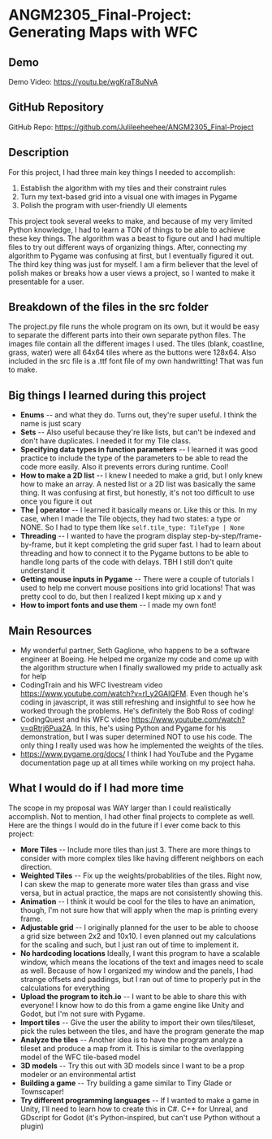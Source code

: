 # ANGM2305_Final-Project: Generating Maps with WFC

## Demo
Demo Video: <https://youtu.be/wgKraT8uNvA>

## GitHub Repository
GitHub Repo: <https://github.com/Julileeheehee/ANGM2305_Final-Project>

## Description
For this project, I had three main key things I needed to accomplish:
1. Establish the algorithm with my tiles and their constraint rules
2. Turn my text-based grid into a visual one with images in Pygame
3. Polish the program with user-friendly UI elements

This project took several weeks to make, and because of my very limited Python knowledge, I had to learn a TON of things to be able to achieve these key things. The algorithm was a beast to figure out and I had multiple files to try out different ways of organizing things. After, connecting my algorithm to Pygame was confusing at first, but I eventually figured it out. The third key thing was just for myself. I am a firm believer that the level of polish makes or breaks how a user views a project, so I wanted to make it presentable for a user.

## Breakdown of the files in the src folder
The project.py file runs the whole program on its own, but it would be easy to separate the different parts into their own separate python files. The images file contain all the different images I used. The tiles (blank, coastline, grass, water) were all 64x64 tiles where as the buttons were 128x64. Also included in the src file is a .ttf font file of my own handwritting! That was fun to make.

## Big things I learned during this project
- **Enums** -- and what they do. Turns out, they're super useful. I think the name is just scary
- **Sets** -- Also useful because they're like lists, but can't be indexed and don't have duplicates. I needed it for my Tile class.
- **Specifying data types in function parameters** -- I learned it was good practice to include the type of the parameters to be able to read the code more easily. Also it prevents errors during runtime. Cool!
- **How to make a 2D list** -- I knew I needed to make a grid, but I only knew how to make an array. A nested list or a 2D list was basically the same thing. It was confusing at first, but honestly, it's not too difficult to use once you figure it out
- **The | operator** -- I learned it basically means or. Like this or this. In my case, when I made the Tile objects, they had two states: a type or NONE. So I had to type them like `self.tile_type: TileType | None`
- **Threading** -- I wanted to have the program display step-by-step/frame-by-frame, but it kept completing the grid super fast. I had to learn about threading and how to connect it to the Pygame buttons to be able to handle long parts of the code with delays. TBH I still don't quite understand it
- **Getting mouse inputs in Pygame** -- There were a couple of tutorials I used to help me convert mouse positions into grid locations! That was pretty cool to do, but then I realized I kept mixing up x and y
- **How to import fonts and use them** -- I made my own font!

## Main Resources
- My wonderful partner, Seth Gaglione, who happens to be a software engineer at Boeing. He helped me organize my code and come up with the algorithm structure when I finally swallowed my pride to actually ask for help
- CodingTrain and his WFC livestream video <https://www.youtube.com/watch?v=rI_y2GAlQFM>. Even though he's coding in javascript, it was still refreshing and insightful to see how he worked through the problems. He's definitely the Bob Ross of coding!
- CodingQuest and his WFC video <https://www.youtube.com/watch?v=qRtrj6Pua2A>. In this, he's using Python and Pygame for his demonstration, but I was super determined NOT to use his code. The only thing I really used was how he implemented the weights of the tiles.
- <https://www.pygame.org/docs/> I think I had YouTube and the Pygame documentation page up at all times while working on my project haha.

## What I would do if I had more time
The scope in my proposal was WAY larger than I could realistically accomplish. Not to mention, I had other final projects to complete as well. Here are the things I would do in the future if I ever come back to this project:
- **More Tiles** -- Include more tiles than just 3. There are more things to consider with more complex tiles like having different neighbors on each direction.
- **Weighted Tiles** -- Fix up the weights/probablities of the tiles. Right now, I can skew the map to generate more water tiles than grass and vise versa, but in actual practice, the maps are not consistently showing this. 
- **Animation** -- I think it would be cool for the tiles to have an animation, though, I'm not sure how that will apply when the map is printing every frame.
- **Adjustable grid** -- I originally planned for the user to be able to choose a grid size between 2x2 and 10x10. I even planned out my calculations for the scaling and such, but I just ran out of time to implement it. 
- **No hardcoding locations** Ideally, I want this program to have a scalable window, which means the locations of the text and images need to scale as well. Because of how I organized my window and the panels, I had strange offsets and paddings, but I ran out of time to properly put in the calculations for everything
- **Upload the program to itch.io** -- I want to be able to share this with everyone! I know how to do this from a game engine like Unity and Godot, but I'm not sure with Pygame. 
- **Import tiles** -- Give the user the ability to import their own tiles/tileset, pick the rules between the tiles, and have the program generate the map
- **Analyze the tiles** -- Another idea is to have the program analyze a tileset and produce a map from it. This is similar to the overlapping model of the WFC tile-based model
- **3D models** -- Try this out with 3D models since I want to be a prop modeler or an environmental artist
- **Building a game** -- Try building a game similar to Tiny Glade or Townscaper!
- **Try different programming languages** -- If I wanted to make a game in Unity, I'll need to learn how to create this in C#. C++ for Unreal, and GDscript for Godot (it's Python-inspired, but can't use Python without a plugin)